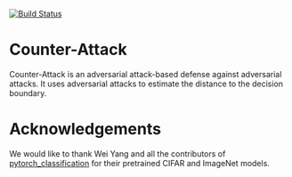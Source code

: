 [![Build Status](https://travis-ci.com/samuelemarro/anti-attacks.png?branch=master)](https://travis-ci.com/samuelemarro/anti-attacks)
# Counter-Attack

Counter-Attack is an adversarial attack-based defense against adversarial attacks. It uses adversarial attacks to estimate the distance to the decision boundary.

# Acknowledgements

We would like to thank Wei Yang and all the contributors of [pytorch_classification](https://github.com/bearpaw/pytorch-classification) for their pretrained CIFAR and ImageNet models.
